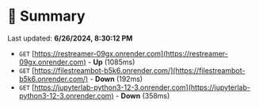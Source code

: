 # 📖 Summary
Last updated: **6/26/2024, 8:30:12 PM**

- `GET` [https://restreamer-09gx.onrender.com](https://restreamer-09gx.onrender.com) - **Up** (1085ms)
- `GET` [https://filestreambot-b5k6.onrender.com/](https://filestreambot-b5k6.onrender.com/) - **Down** (192ms)
- `GET` [https://jupyterlab-python3-12-3.onrender.com](https://jupyterlab-python3-12-3.onrender.com) - **Down** (358ms)
